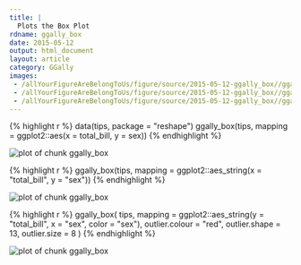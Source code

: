 ```yaml
---
title: |
  Plots the Box Plot
rdname: ggally_box
date: 2015-05-12
output: html_document
layout: article
category: GGally
images:
 - /allYourFigureAreBelongToUs/figure/source/2015-05-12-ggally_box//ggally_box-1.png
 - /allYourFigureAreBelongToUs/figure/source/2015-05-12-ggally_box//ggally_box-2.png
 - /allYourFigureAreBelongToUs/figure/source/2015-05-12-ggally_box//ggally_box-3.png
---
```





{% highlight r %}
data(tips, package = "reshape")
 ggally_box(tips, mapping = ggplot2::aes(x = total_bill, y = sex))
{% endhighlight %}

![plot of chunk ggally_box](/allYourFigureAreBelongToUs/figure/source/2015-05-12-ggally_box/ggally_box-1.png) 

{% highlight r %}
 ggally_box(tips, mapping = ggplot2::aes_string(x = "total_bill", y = "sex"))
{% endhighlight %}

![plot of chunk ggally_box](/allYourFigureAreBelongToUs/figure/source/2015-05-12-ggally_box/ggally_box-2.png) 

{% highlight r %}
 ggally_box(
   tips,
   mapping        = ggplot2::aes_string(y = "total_bill", x = "sex", color = "sex"),
   outlier.colour = "red",
   outlier.shape  = 13,
   outlier.size   = 8
 )
{% endhighlight %}

![plot of chunk ggally_box](/allYourFigureAreBelongToUs/figure/source/2015-05-12-ggally_box/ggally_box-3.png) 